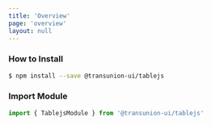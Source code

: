 ```yaml
---
title: 'Overview'
page: 'overview'
layout: null
---
```


### How to Install
```bash
$ npm install --save @transunion-ui/tablejs
```

### Import Module
```typescript
import { TablejsModule } from '@transunion-ui/tablejs'
```
